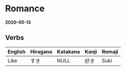 # Romance
**2020-05-13**

## Verbs

| English | Hiragana | Katakana | Kanji | Romaji |
| ---     | ---      | ---      | ---   | ---     |
| Like    | すき     | NULL     | 好き  | Suki    |

